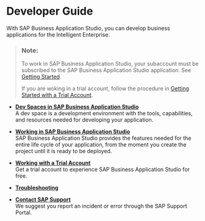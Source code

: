 <!-- loio84be8d91b3804ab5b0581551d99ed24c -->

# Developer Guide

With SAP Business Application Studio, you can develop business applications for the Intelligent Enterprise.

> ### Note:  
> To work in SAP Business Application Studio, your subaccount must be subscribed to the SAP Business Application Studio application. See [Getting Started](Getting_Started_19611dd.md).
> 
> If you are woking in a trial account, follow the procedure in [Getting Started with a Trial Account](Getting_Started_with_a_Trial_Account_48ed55e.md).

-   **[Dev Spaces in SAP Business Application Studio](Dev_Spaces_in_SAP_Business_Application_Studio_6053df8.md)**  
A dev space is a development environment with the tools, capabilities, and resources needed for developing your application.
-   **[Working in SAP Business Application Studio](Working_in_SAP_Business_Application_Studio_bfc5178.md)**  
SAP Business Application Studio provides the features needed for the entire life cycle of your application, from the moment you create the project until it is ready to be deployed.
-   **[Working with a Trial Account](Working_with_a_Trial_Account_2cf6ec0.md)**  
Get a trial account to experience SAP Business Application Studio for free.
-   **[Troubleshooting](Troubleshooting_73e1a38.md)**  

-   **[Contact SAP Support](Contact_SAP_Support_a3467fe.md)**  
We suggest you report an incident or error through the SAP Support Portal.

